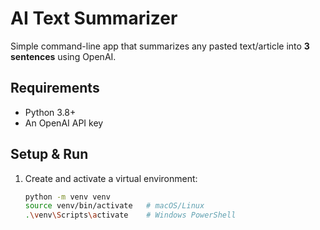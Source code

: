 # AI Text Summarizer

Simple command-line app that summarizes any pasted text/article into **3 sentences** using OpenAI.

## Requirements
- Python 3.8+
- An OpenAI API key

## Setup & Run
1. Create and activate a virtual environment:
   ```bash
   python -m venv venv
   source venv/bin/activate   # macOS/Linux
   .\venv\Scripts\activate    # Windows PowerShell
